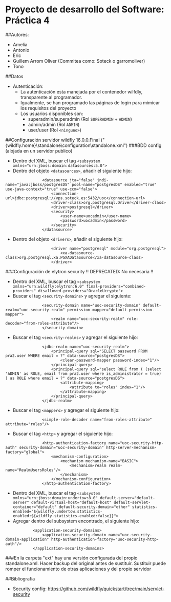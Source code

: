 # Proyecto de desarrollo del Software: Práctica 4
##Autores:
- Amelia
- Antonio
- Eric
- Guillem Arrom Oliver (Commitea como: Soteck o garromoliver)
- Tono

##Datos
- Autenticación:
  - La autenticación esta manejada por el contenedor wilfdly, transparente al programador. 
  - Igualmente, se han programado las páginas de login para mimicar los requisitos del proyecto
  - Los usuarios disponibles son:
    - superadmin/superadmin (Rol `SUPERADMIN` + `ADMIN`)
    - admin/admin (Rol `ADMIN`)
    - user/user (Rol `<ninguno>`)

##Configuración servidor wildfly 16.0.0.Final ("{wildfly.home}\standalone\configuration\standalone.xml")
###BDD config (alojada en un servidor publico)
- Dentro del XML, buscar el tag `<subsystem xmlns="urn:jboss:domain:datasources:5.0">`
- Dentro del objeto `<datasources>`, añadir el siguiente hijo:
```
                <datasource jta="false" jndi-name="java:jboss/postgresDS" pool-name="postgresDS" enabled="true" use-java-context="true" use-ccm="false">
                    <connection-url>jdbc:postgresql://vps.soteck.es:5432/uoc</connection-url>
                    <driver-class>org.postgresql.Driver</driver-class>
                    <driver>postgresql</driver>
                    <security>
                        <user-name>uocadmin</user-name>
                        <password>uocadmin</password>
                    </security>
                </datasource>
  ```
- Dentro del objeto `<drivers>`, añadir el siguiente hijo:
```
                    <driver name="postgresql" module="org.postgresql">
                        <xa-datasource-class>org.postgresql.xa.PGXADataSource</xa-datasource-class>
                    </driver>
```
###Configuración de elytron security !! DEPRECATED: No necesaria !! 
- Dentro del XML, buscar el tag `<subsystem xmlns="urn:wildfly:elytron:6.0" final-providers="combined-providers" disallowed-providers="OracleUcrypto">`
- Buscar el tag `<security-domains>` y agregar el siguiente:
```
                <security-domain name="uoc-security-domain" default-realm="uoc-security-realm" permission-mapper="default-permission-mapper">
                    <realm name="uoc-security-realm" role-decoder="from-roles-attribute"/>
                </security-domain>
```
- Buscar el tag `<security-realms>` y agregar el siguiente hijo:
```
                <jdbc-realm name="uoc-security-realm">
                    <principal-query sql="SELECT password FROM pra2.user WHERE email = ?" data-source="postgresDS">
                        <clear-password-mapper password-index="1"/>
                    </principal-query>
                    <principal-query sql="select ROLE from ( (select 'ADMIN' as ROLE, email from pra2.user where is_administrator = true)   ) as ROLE where email = ?" data-source="postgresDS">
                        <attribute-mapping>
                            <attribute to="roles" index="1"/>
                        </attribute-mapping>
                    </principal-query>
                </jdbc-realm>
```
- Buscar el tag `<mappers>` y agregar el siguiente hijo:
```
                <simple-role-decoder name="from-roles-attribute" attribute="roles"/>
```
- Buscar el tag `<http>` y agregar el siguiente hijo:
```
                <http-authentication-factory name="uoc-security-http-auth" security-domain="uoc-security-domain" http-server-mechanism-factory="global">
                    <mechanism-configuration>
                        <mechanism mechanism-name="BASIC">
                            <mechanism-realm realm-name="RealmUsersRoles"/>
                        </mechanism>
                    </mechanism-configuration>
                </http-authentication-factory>
```
- Dentro del XML, buscar el tag  `<subsystem xmlns="urn:jboss:domain:undertow:8.0" default-server="default-server" default-virtual-host="default-host" default-servlet-container="default" default-security-domain="other" statistics-enabled="${wildfly.undertow.statistics-enabled:${wildfly.statistics-enabled:false}}">`
- Agregar dentro del subsystem encontrado, el siguiente hijo:
```
            <application-security-domains>
                <application-security-domain name="uoc-security-domain-application" http-authentication-factory="uoc-security-http-auth"/>
            </application-security-domains>
```
###En la carpeta "ext" hay una versión configurada del propio standalone.xml. Hacer backup del original antes de sustituir. Sustituir puede romper el funcionamiento de otras aplicaciones y del propio servidor

##Bibliografia
- Security config: https://github.com/wildfly/quickstart/tree/main/servlet-security